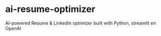 # ai-resume-optimizer
AI-powered Resume &amp; LinkedIn optimizer built with Python, streamlit en OpenAI
